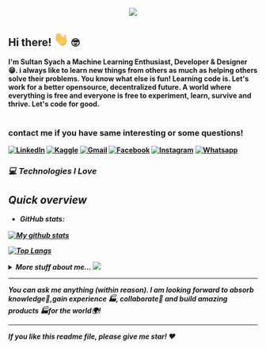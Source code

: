 <p align="center">
 <img src="https://github.com/TheDudeThatCode/TheDudeThatCode/blob/master/Assets/Developer.gif"> 
</p>

<h2> Hi there! <img src="https://raw.githubusercontent.com/ABSphreak/ABSphreak/master/gifs/Hi.gif" width="30px"> 🤓 </h2>
<b>I'm Sultan Syach a Machine Learning Enthusiast, Developer & Designer 😁.
i always like to learn new things from others as much as helping others solve their problems. 
You know what else is fun! Learning code is. Let's work for a better opensource, decentralized future. 
A world where everything is free and everyone is free to experiment, 
learn, survive and thrive. Let's code for good.<br><br>

<h3> contact me if you have same interesting or some questions! </h3>

<p>
  <a href="https://www.linkedin.com/in/sultan-syach-a894a5215" target="_blank"><img alt="LinkedIn" src="https://img.shields.io/badge/linkedin-%230077B5.svg?&style=for-the-badge&logo=linkedin&logoColor=white"/></a>  
  <a href="https://www.kaggle.com/sultan7" target="_blank"><img alt="Kaggle" src="https://img.shields.io/badge/Kaggle-2C8EBB?&style=for-the-badge&logo=kaggle&logoColor=white"/></a>  
  <a href="mailto:sultansyach7@gmail.com" target="_blank"><img alt="Gmail" src="https://img.shields.io/badge/gmail-D14836?&style=for-the-badge&logo=gmail&logoColor=white"/></a>    
  <a href="https://www.facebook.com/sultan.ynl" target="_blank"><img alt="Facebook" src="https://img.shields.io/badge/facebook-%231877F2.svg?&style=for-the-badge&logo=facebook&logoColor=white"/></a>  
  <a href="https://www.instagram.com/my_arist" target="_blank"><img alt="Instagram" src="https://img.shields.io/badge/instagram-%23E4405F.svg?&style=for-the-badge&logo=instagram&logoColor=white"/></a>  
  <a href="https://wa.me/" target="_blank"><img alt="Whatsapp" src="https://img.shields.io/badge/whatsapp-%231DA1F2.svg?&style=for-the-badge&logo=whatsapp&logoColor=white"/></a>   
</p>

### <b><i>💻 Technologies I Love <br>



## Quick overview
* GitHub stats:  
<a href="https://github.com/sultanbst123/github-readme-stats">
  <img align="center" src="https://github-readme-stats.vercel.app/api?username=sultanbst123&show_icons=true&line_height=27&include_all_commits=true" alt="My github stats" />
</a><br>

[![Top Langs](https://github-readme-stats.vercel.app/api/top-langs/?username=sultanbst123&layout=compact)](https://github.com/sultanbst123/github-readme-stats)



<details>
<summary>
  More stuff about me... <img src="https://media.giphy.com/media/VgCDAzcKvsR6OM0uWg/giphy.gif" width="50">
</summary>

I am really passionate about machine learning, it is in my opinion the best combination of logical programming and
(sometimes) develop a beautiful design.⚡ I am involved in a lot of competition, hackathons, course, workshops and helped in building many communities from scratch.

## My skills

### Programming language
</details>
<hr>
You can ask me anything (within reason). I am looking forward to absorb knowledge🧠,gain experience 🏭, collaborate🤝 and build amazing products 🏭for the world🌍!
<hr>
If you like this readme file, please give me star! ❤️
